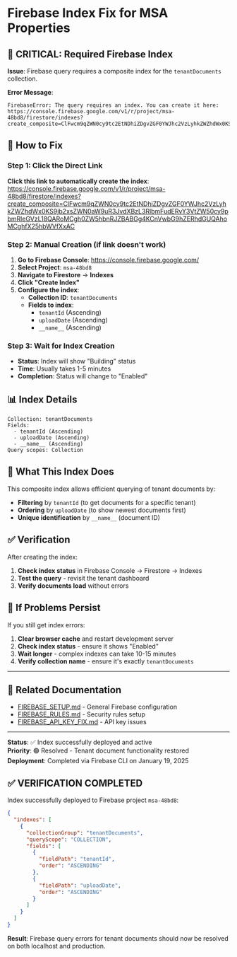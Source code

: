 # Firebase Index Fix for MSA Properties

## 🚨 CRITICAL: Required Firebase Index

**Issue**: Firebase query requires a composite index for the `tenantDocuments` collection.

**Error Message**:
```
FirebaseError: The query requires an index. You can create it here: https://console.firebase.google.com/v1/r/project/msa-48bd8/firestore/indexes?create_composite=ClFwcm9qZWN0cy9tc2EtNDhiZDgvZGF0YWJhc2VzLyhkZWZhdWx0KS9jb2xsZWN0aW9uR3JvdXBzL3RlbmFudERvY3VtZW50cy9pbmRleGVzL18QARoMCgh0ZW5hbnRJZBABGg4KCnVwbG9hZERhdGUQAhoMCghfX25hbWVfXxAC
```

## 🔧 **How to Fix**

### Step 1: Click the Direct Link
**Click this link to automatically create the index**:
https://console.firebase.google.com/v1/r/project/msa-48bd8/firestore/indexes?create_composite=ClFwcm9qZWN0cy9tc2EtNDhiZDgvZGF0YWJhc2VzLyhkZWZhdWx0KS9jb2xsZWN0aW9uR3JvdXBzL3RlbmFudERvY3VtZW50cy9pbmRleGVzL18QARoMCgh0ZW5hbnRJZBABGg4KCnVwbG9hZERhdGUQAhoMCghfX25hbWVfXxAC

### Step 2: Manual Creation (if link doesn't work)

1. **Go to Firebase Console**: https://console.firebase.google.com/
2. **Select Project**: `msa-48bd8`
3. **Navigate to Firestore** → **Indexes**
4. **Click "Create Index"**
5. **Configure the index**:
   - **Collection ID**: `tenantDocuments`
   - **Fields to index**:
     - `tenantId` (Ascending)
     - `uploadDate` (Ascending)
     - `__name__` (Ascending)

### Step 3: Wait for Index Creation

- **Status**: Index will show "Building" status
- **Time**: Usually takes 1-5 minutes
- **Completion**: Status will change to "Enabled"

## 📊 **Index Details**

```
Collection: tenantDocuments
Fields:
  - tenantId (Ascending)
  - uploadDate (Ascending) 
  - __name__ (Ascending)
Query scopes: Collection
```

## 🎯 **What This Index Does**

This composite index allows efficient querying of tenant documents by:
- **Filtering** by `tenantId` (to get documents for a specific tenant)
- **Ordering** by `uploadDate` (to show newest documents first)
- **Unique identification** by `__name__` (document ID)

## ✅ **Verification**

After creating the index:

1. **Check index status** in Firebase Console → Firestore → Indexes
2. **Test the query** - revisit the tenant dashboard
3. **Verify documents load** without errors

## 🚨 **If Problems Persist**

If you still get index errors:

1. **Clear browser cache** and restart development server
2. **Check index status** - ensure it shows "Enabled"
3. **Wait longer** - complex indexes can take 10-15 minutes
4. **Verify collection name** - ensure it's exactly `tenantDocuments`

---

## 📁 **Related Documentation**

- [FIREBASE_SETUP.md](./FIREBASE_SETUP.md) - General Firebase configuration
- [FIREBASE_RULES.md](./FIREBASE_RULES.md) - Security rules setup
- [FIREBASE_API_KEY_FIX.md](./FIREBASE_API_KEY_FIX.md) - API key issues

---

**Status**: ✅ Index successfully deployed and active  
**Priority**: 🟢 Resolved - Tenant document functionality restored  
**Deployment**: Completed via Firebase CLI on January 19, 2025

## ✅ **VERIFICATION COMPLETED**

Index successfully deployed to Firebase project `msa-48bd8`:

```json
{
  "indexes": [
    {
      "collectionGroup": "tenantDocuments", 
      "queryScope": "COLLECTION",
      "fields": [
        {
          "fieldPath": "tenantId",
          "order": "ASCENDING"
        },
        {
          "fieldPath": "uploadDate", 
          "order": "ASCENDING"
        }
      ]
    }
  ]
}
```

**Result**: Firebase query errors for tenant documents should now be resolved on both localhost and production.
